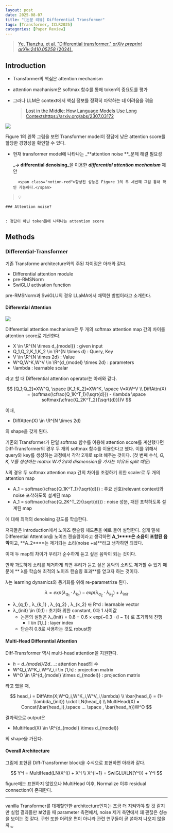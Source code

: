 ```yaml
---
layout: post
date: 2025-08-07
title: "[논문 리뷰] Differential Transformer"
tags: [Transformer, ICLR2025]
categories: [Paper Review]
---
```


> [Ye, Tianzhu, et al. "Differential transformer." ](https://arxiv.org/abs/2410.05258)[_arXiv preprint arXiv:2410.05258_](https://arxiv.org/abs/2410.05258)[ (2024).](https://arxiv.org/abs/2410.05258)



## Introduction

- Transformer의 핵심은 attention mechanism
- attention machanism은 softmax 함수를 통해 token의 중요도를 평가
- 그러나 LLM은 context에서 핵심 정보를 정확히 파악하는 데 어려움을 겪음

	> [Lost in the Middle: How Language Models Use Long Contextshttps://arxiv.org/abs/2307.03172](https://arxiv.org/abs/2307.03172)


![](https://prod-files-secure.s3.us-west-2.amazonaws.com/542b861c-36a8-4051-84e5-8804b6728dba/9083ea56-691a-4752-ae26-47f403431ac8/image.png?X-Amz-Algorithm=AWS4-HMAC-SHA256&X-Amz-Content-Sha256=UNSIGNED-PAYLOAD&X-Amz-Credential=ASIAZI2LB4664S3FWVIA%2F20250827%2Fus-west-2%2Fs3%2Faws4_request&X-Amz-Date=20250827T003849Z&X-Amz-Expires=3600&X-Amz-Security-Token=IQoJb3JpZ2luX2VjECcaCXVzLXdlc3QtMiJGMEQCIF5RseRDhR9ENPhY1ZFI5LzqUVXjaTokE19qXhzZnEolAiBueJkihe%2Bt7bA5%2F%2BipxueTNbPppPJWtk3tem3DDSEy8SqIBAiA%2F%2F%2F%2F%2F%2F%2F%2F%2F%2F8BEAAaDDYzNzQyMzE4MzgwNSIMG9NaJJ7IdP4c4EVlKtwDPCSmxm%2F6LL6Zu%2BQ634Ykiz2gHig3z%2BvPPiA245HFyb0sVyZSuBCEHRyPKIf%2FDJDmG38FWWPhTYHCCzMTCOafv69Q1PLUal3STKIcLUoA%2FMtc0YIbsHm2QU6b7X3EjEPaDaHl9ayVYcb9%2BFIIhVrhXdiNzoczFE40mv3Kuvknpx%2B%2B4Ma%2BaOl6ptRCeEJWwUZhW7AHh3IumyXFDoWxjt1u3wM4q6n6sswhBpffG7bLar2ERhb%2Fhl4Y8XbSfJ3wiWnvjwyF2dvfNVVSgu%2BO%2BBnuhlZ5t3pxEqOPElK2Jl3kGc9%2BqAlDBSRRusd3uIY39iHmCAjHsVy6LUiryxN6j6rHtl9Mf1h3ATF9GzEmEzVb6O7PekQxxAnFbonKDy%2FY3pvZASX%2BTH6aOagKeagtoQgR7ssWQVgRLlSY8E4D31m9NHagS%2BqOa9mN5%2BgHLtGMn5aAayJEaK0Vqy1SurdzLMWYn1hEtgGZ3mMNs9UP%2FlG%2Fnn3YlSHU5o8Cx0Yht%2FH0hDEWb8qNiOwERrxpMH11Psa1lj9jTrNo5Jx72DHIUlWjHzDwngZnEsZBxMTE2tPRi40U9rKSqtX8bpJyA4Lfnygi4hfNeNazhLJ7gAJhoKJbMxdKAZ9oFMfAn5Q%2FNTowkv%2B4xQY6pgFFgNRdAPlfrhPk8qIirUca7FITS961llpmG9GYzQYz4LYPAN8p3d1PV4jcohYUN86DphTP2q7p8JgTJsf6RH7hcxG6NM1prQJmoXDkVmKM4xVxneaTZLkAAQmJDw2v8d3LbrnhVG9Fuvf9fH11LY7dXVcHnpIa%2BJvrCl1gLTGTvCacIlRh%2BUMA4gY79ygT%2By0C6t9U85St4jCqdWCur1TqPqfgByeE&X-Amz-Signature=c17187ea959fc6e03605cf24076ec282cdfc90aeef5b364cb72fd346e8b48b1d&X-Amz-SignedHeaders=host&x-amz-checksum-mode=ENABLED&x-id=GetObject)


Figure 1의 왼쪽 그림을 보면 Transformer model이 정답에 낮은 attention score를 할당한 경향성을 확인할 수 있다.

- 현재 transformer model에 나타나는 _**attention noise **_문제 해결 필요성

	_**→ differential denoising**_을 이용한 _**differential attention mechanism**_ 제안


		<span class="notion-red">향상된 성능은 Figure 1의 두 세번째 그림 통해 확인 가능하다.</span>


> 💡 


	### Attention noise?


	: 정답이 아닌 token들에 나타나는 attention score



## Methods



### Differential-Transformer


기존 Transforme architecture와의 주된 차이점은 아래와 같다.

- Differential attention module
- pre-RMSNorm
- SwiGLU activation function

pre-RMSNorm과 SwiGLU의 경우 LLaMA에서 채택한 방법이라고 소개한다.



#### Differential Attention


![](https://prod-files-secure.s3.us-west-2.amazonaws.com/542b861c-36a8-4051-84e5-8804b6728dba/116d70b2-1963-4810-9167-f4c7d8a06e8f/image.png?X-Amz-Algorithm=AWS4-HMAC-SHA256&X-Amz-Content-Sha256=UNSIGNED-PAYLOAD&X-Amz-Credential=ASIAZI2LB4664S3FWVIA%2F20250827%2Fus-west-2%2Fs3%2Faws4_request&X-Amz-Date=20250827T003849Z&X-Amz-Expires=3600&X-Amz-Security-Token=IQoJb3JpZ2luX2VjECcaCXVzLXdlc3QtMiJGMEQCIF5RseRDhR9ENPhY1ZFI5LzqUVXjaTokE19qXhzZnEolAiBueJkihe%2Bt7bA5%2F%2BipxueTNbPppPJWtk3tem3DDSEy8SqIBAiA%2F%2F%2F%2F%2F%2F%2F%2F%2F%2F8BEAAaDDYzNzQyMzE4MzgwNSIMG9NaJJ7IdP4c4EVlKtwDPCSmxm%2F6LL6Zu%2BQ634Ykiz2gHig3z%2BvPPiA245HFyb0sVyZSuBCEHRyPKIf%2FDJDmG38FWWPhTYHCCzMTCOafv69Q1PLUal3STKIcLUoA%2FMtc0YIbsHm2QU6b7X3EjEPaDaHl9ayVYcb9%2BFIIhVrhXdiNzoczFE40mv3Kuvknpx%2B%2B4Ma%2BaOl6ptRCeEJWwUZhW7AHh3IumyXFDoWxjt1u3wM4q6n6sswhBpffG7bLar2ERhb%2Fhl4Y8XbSfJ3wiWnvjwyF2dvfNVVSgu%2BO%2BBnuhlZ5t3pxEqOPElK2Jl3kGc9%2BqAlDBSRRusd3uIY39iHmCAjHsVy6LUiryxN6j6rHtl9Mf1h3ATF9GzEmEzVb6O7PekQxxAnFbonKDy%2FY3pvZASX%2BTH6aOagKeagtoQgR7ssWQVgRLlSY8E4D31m9NHagS%2BqOa9mN5%2BgHLtGMn5aAayJEaK0Vqy1SurdzLMWYn1hEtgGZ3mMNs9UP%2FlG%2Fnn3YlSHU5o8Cx0Yht%2FH0hDEWb8qNiOwERrxpMH11Psa1lj9jTrNo5Jx72DHIUlWjHzDwngZnEsZBxMTE2tPRi40U9rKSqtX8bpJyA4Lfnygi4hfNeNazhLJ7gAJhoKJbMxdKAZ9oFMfAn5Q%2FNTowkv%2B4xQY6pgFFgNRdAPlfrhPk8qIirUca7FITS961llpmG9GYzQYz4LYPAN8p3d1PV4jcohYUN86DphTP2q7p8JgTJsf6RH7hcxG6NM1prQJmoXDkVmKM4xVxneaTZLkAAQmJDw2v8d3LbrnhVG9Fuvf9fH11LY7dXVcHnpIa%2BJvrCl1gLTGTvCacIlRh%2BUMA4gY79ygT%2By0C6t9U85St4jCqdWCur1TqPqfgByeE&X-Amz-Signature=afd7ade508f8a39c606fb8602d79b83dbd337e78bed168811f6de0e924408d79&X-Amz-SignedHeaders=host&x-amz-checksum-mode=ENABLED&x-id=GetObject)


Differential attention mechanism은 두 개의 softmax attention map 간의 차이를 attention score로 계산한다.

- X \in \R^{N \times d\_{model}} : given input
- Q\_1,Q\_2,K\_1,K\_2 \in \R^{N \times d} : Query, Key
- V \in \R^{N \times 2d} : Value
- W^Q,W^K,W^V \in \R^{d\_{model} \times 2d} : parameters
- \lambda : learnable scalar

라고 할 때 Differential attention operator는 아래와 같다.


$$
[Q_1;Q_2]=XW^Q, \space [K_1;K_2]=XW^K, \space V=XW^V \\
DiffAttn(X) = (softmax(\cfrac{Q_1K^T_1}{\sqrt{d}}) - \lambda \space softmax(\cfrac{Q_2K^T_2}{\sqrt{d}}))V
$$


이때,

- DiffAtten(X) \in \R^{N \times 2d}

의 shape을 갖게 된다.


기존의 Transformer가 단일 softmax 함수를 이용해 attention score를 계산했다면 Diff-Transformer의 경우 두 개의 softmax 함수를 이용한다고 했다. 이를 위해서 query와 key를 생성하는 과정에서 각각 2개로 split 해주는 것이다. <span class="notion-red">(첫 번째 수식, </span><span class="notion-red">_Q, K, V를 생성하는 matrix W가 2d의 dismension을 가지는 이유도 split 때문_</span><span class="notion-red">)</span>


 λ의 경우 두 softmax attention map 간의 차이를 조정하기 위한 scaler로 두 개의 attention map

- A\_1 = softmax(\cfrac{Q\_1K^T\_1}{\sqrt{d}}) : 주요 신호(relevant context)와 noise 포착하도록 설계된 map
- A\_1 = softmax(\cfrac{Q\_2K^T\_2}{\sqrt{d}}) : noise 성분, 패턴 포착하도록 설계된 map 

에 대해 최적의 denoising 강도를 학습한다.


저자들은 introduction에서 노이즈 캔슬링 헤드폰을 예로 들어 설명한다. 쉽게 말해 Differential Attention을 노이즈 캔슬링이라고 생각하면 **A\_1****은 소음이 포함된 음악**이고, **A\_2****는 제거되는 소리(noise +a)**라고 생각하면 되겠다. 


이때 두 map의 차이가 우리가 순수하게 듣고 싶은 음악이 되는 것이다. 


만약 과도하게 소리를 제거하게 되면 우리가 듣고 싶은 음악의 소리도 제거할 수 있기 때문에 ** λ를 학습해 최적의 노이즈 캔슬링 효과**를 얻고자 하는 것이다.


λ는 learning dynamics와 동기화를 위해 re-parametrize 된다.


$$
\lambda = exp(\lambda_{q_1} \cdot \lambda_{k_1}) - exp(\lambda_{q_2} \cdot \lambda_{k_2}) + \lambda_{init}
$$

- λ\_{q\_1} , λ\_{k\_1} , λ\_{q\_2} , λ\_{k\_2} ∈ R^d : learnable vector
- λ\_{init} \in (0,1) : 초기화 위한 constant, 0과 1 사이값
	- 논문의 실험은 λ\_{init} = 0.8 − 0.6 × exp(−0.3 · (l − 1)) 로 초기화해 진행
		- l \in [1,L] : layer index
	- 단순히 0.8로 사용하는 것도 robust함


#### **Multi-Head Differential Attention**


Diff-Transformer 역시 multi-head attention을 지원한다.

- _h = d\_{model}/2d__ _: attention head의 수
- W^Q\_i,W^K\_i,W^V\_i,i \in [1,h] : projection matrix
- W^O \in \R^{d\_{model} \times d\_{model}} : projection matrix

라고 했을 때,


$$
head_i = DiffAttn(X;W^Q_i,W^K_i,W^V_i,\lambda) \\
\bar{head_i} = (1-\lambda_{init}) \cdot LN(head_i) \\
MultiHead(X) = Concat(\bar{head_i},\space ... \space , \bar{head_h})W^O
$$


결과적으로 output은

- MultiHead(X) \in \R^{d\_{model} \times d\_{model}}

의 shape을 가진다.



#### Overall Architecture


그림에 표현된 Diff-Transformer block을 수식으로 표현하면 아래와 같다.


$$
Y^l = MultiHead(LN(X^l)) + X^l \\
X^{l+1} = SwiGLU(LN(Y^l)) + Y^l
$$


figure에는 표현하지 않았으나 MultiHead 이후, Normalize 이후 residual connection이 존재한다.


---


vanilla Transformer를 대체할만한 architecture인지는 조금 더 지켜봐야 할 것 같지만 실험 결과들만 보았을 때 parameter 측면에서, noise 제거 측면에서 꽤 괜찮은 성능을 보이는 것 같다. 구현 또한 어려운 편이 아니라 관련 연구들이 곧 쏟아져 나오지 않을까,,,

